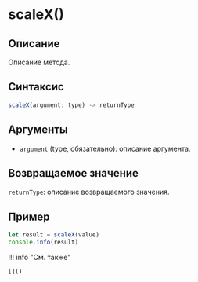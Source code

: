 # scaleX()

## Описание
Описание метода.

## Синтаксис
```javascript
scaleX(argument: type) -> returnType
```

## Аргументы
- `argument` (type, обязательно): описание аргумента.

## Возвращаемое значение
`returnType`: описание возвращаемого значения.

## Пример
```javascript linenums="1"
let result = scaleX(value)
console.info(result)
```

!!! info "См. также"

    []()

